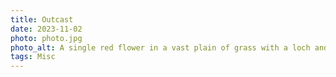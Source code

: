 ```yaml
---
title: Outcast
date: 2023-11-02
photo: photo.jpg
photo_alt: A single red flower in a vast plain of grass with a loch and a mountain in the background
tags: Misc
---
```

